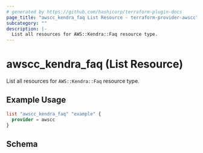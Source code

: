 ```yaml
---
# generated by https://github.com/hashicorp/terraform-plugin-docs
page_title: "awscc_kendra_faq List Resource - terraform-provider-awscc"
subcategory: ""
description: |-
  List all resources for AWS::Kendra::Faq resource type.
---
```


# awscc_kendra_faq (List Resource)

List all resources for `AWS::Kendra::Faq` resource type.

## Example Usage

```terraform
list "awscc_kendra_faq" "example" {
  provider = awscc
}
```

<!-- schema generated by tfplugindocs -->
## Schema
